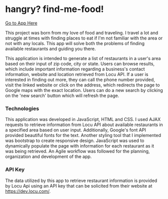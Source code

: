 # hangry? find-me-food!

[Go to App Here](https://find-me-food.firebaseapp.com/)

This project was born from my love of food and traveling. I travel a lot and struggle at times with finding places to eat if I'm not familiar with the area or not with any locals. This app will solve both the problems of finding available restaurants and guiding you there.

This application is intended to generate a list of restaurants in a user's area based on their input of zip code, city or state. Users can browse results, which include important information regarding a business's contact information, website and location retrieved from Locu API. If a user is interested in finding out more, they can call the phone number provided, visit the linked website or click on the address, which redirects the page to Google maps with the exact location. Users can do a new search by clicking on the 'new search' button which will refresh the page.    

### Technologies
This application was developed in JavaScript, HTML and CSS. I used AJAX requests to retrieve information from Locu API about available restaurants in a specified area based on user input. Additionally, Google's font API provided beautiful fonts for the text. Another styling tool that I implemented was bootstrap to create responsive design. JavaScript was used to dynamically populate the page with information for each restaurant as it was being retrieved. An Agile workflow was followed for the planning, organization and development of the app.

### API Key
The data utilized by this app to retrieve restaurant information is provided by Locu Api using an API key that can be solicited from their website at https://dev.locu.com/. 
